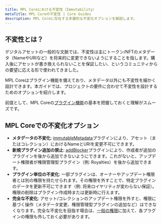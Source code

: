 ```yaml
---
title: MPL Coreにおける不変性（Immutability）
metaTitle: MPL Coreの不変性 | Core Guides
description: MPL Coreに存在する多層的な不変化オプションを解説します。
---
```


## 不変性とは？
デジタルアセットの一般的な文脈では、不変性は主にトークン/NFTのメタデータ（NameやURIなど）を将来的に変更できないようにすることを指します。購入後にアセットが書き換えられないことを保証したい、というコミュニティからの要望に応える形で使われてきました。

MPL Coreはプラグイン機能を備えており、メタデータ以外にも不変性を細かく設計できます。本ガイドでは、プロジェクトの要件に合わせて不変性を設計するためのオプションを紹介します。

前提として、MPL Coreの[プラグイン機能](/core/plugins)の基本を把握しておくと理解がスムーズです。

## MPL Coreでの不変化オプション
- **メタデータの不変化**: [immutableMetadata](/core/plugins/immutableMetadata)プラグインにより、アセット（またはコレクション）におけるNameとURIを変更不可にできます。
- **新規プラグイン追加の禁止**: [addBlocker](/core/plugins/addBlocker)プラグインにより、作成者が追加のプラグインを後から追加できないようにできます。これがないと、アップデート権限者が権限管理型プラグイン（例: Royalties）を後から追加できます。
- **プラグイン単位の不変化**: 一部プラグインは、オーナーやアップデート権限者とは別の権限を持たせられます。その権限を外すことで、特定プラグインのデータを更新不可にできます（例: 将来ロイヤリティが変わらない保証）。権限の削除はプラグイン作成時または更新時に行えます。
- **完全な不変化**: アセット/コレクションのアップデート権限を外すと、権限に基づく操作（メタデータ変更、権限管理型プラグインの追加など）はできなくなります。完全な不変化を目指す場合は、[一般の権限](/core/update#making-a-core-asset-data-immutable)に加えて、各プラグインの権限も外しておく必要があります。

